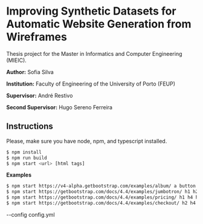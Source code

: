 # Improving Synthetic Datasets for Automatic Website Generation from Wireframes

Thesis project for the Master in Informatics and Computer Engineering (MIEIC).

**Author:** Sofia Silva

**Institution:** Faculty of Engineering of the University of Porto (FEUP)

**Supervisor:** André Restivo

**Second Supervisor:** Hugo Sereno Ferreira

## Instructions

Please, make sure you have node, npm, and typescript installed.

```bash
$ npm install
$ npm run build
$ npm start <url> [html tags]
```

**Examples**

```bash
$ npm start https://v4-alpha.getbootstrap.com/examples/album/ a button h1 p img
$ npm start https://getbootstrap.com/docs/4.4/examples/jumbotron/ h1 h2 p a input button
$ npm start https://getbootstrap.com/docs/4.4/examples/pricing/ h1 h4 h5 a p button img
$ npm start https://getbootstrap.com/docs/4.4/examples/checkout/ h2 h4 h6 img p a small input button select label
```

--config config.yml